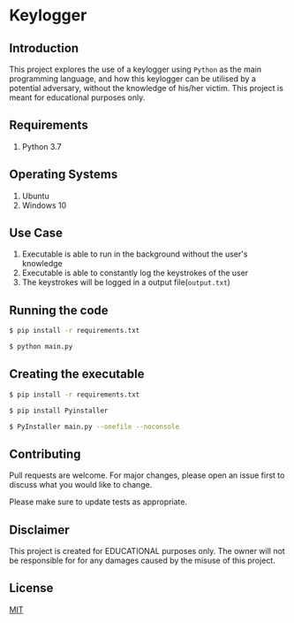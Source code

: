 # Keylogger

## Introduction
This project explores the use of a keylogger using `Python` as the main programming language, and how this keylogger can be utilised by a potential adversary, without the knowledge of his/her victim. This project is meant for educational purposes only.

## Requirements
1. Python 3.7

## Operating Systems
1. Ubuntu
2. Windows 10

## Use Case
1. Executable is able to run in the background without the user's knowledge
2. Executable is able to constantly log the keystrokes of the user
3. The keystrokes will be logged in a output file(`output.txt`)

## Running the code

```bash
$ pip install -r requirements.txt

$ python main.py

```

## Creating the executable 

```bash
$ pip install -r requirements.txt

$ pip install Pyinstaller

$ PyInstaller main.py --onefile --noconsole

```

## Contributing
Pull requests are welcome. For major changes, please open an issue first to discuss what you would like to change.

Please make sure to update tests as appropriate.

## Disclaimer
This project is created for EDUCATIONAL purposes only. The owner will not be responsible for for any damages caused by the misuse of this project.

## License
[MIT](https://choosealicense.com/licenses/mit/)
